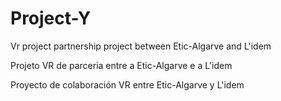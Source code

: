 # Project-Y
Vr project partnership project between Etic-Algarve and L'idem

Projeto VR de parceria entre a Etic-Algarve e a L'idem

Proyecto de colaboración VR entre Etic-Algarve y L'idem
